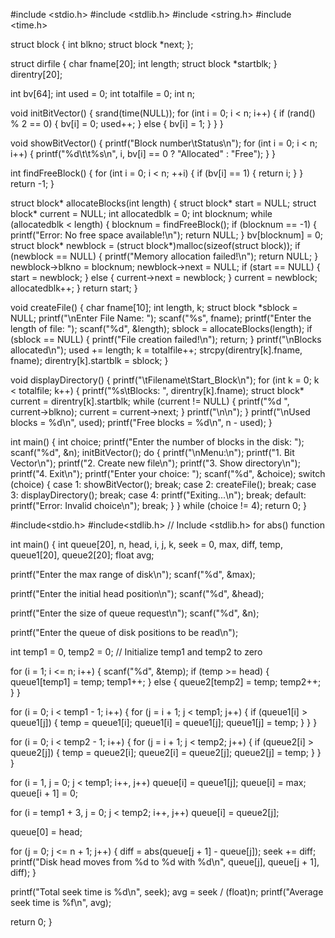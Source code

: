 #include <stdio.h>
#include <stdlib.h>
#include <string.h>
#include <time.h>

struct block {
    int blkno;
    struct block *next;
};

struct dirfile {
    char fname[20];
    int length;
    struct block *startblk;
} direntry[20];

int bv[64];
int used = 0;
int totalfile = 0;
int n;

void initBitVector() {
    srand(time(NULL));
    for (int i = 0; i < n; i++) {
        if (rand() % 2 == 0) {
            bv[i] = 0;
            used++;
        } else {
            bv[i] = 1;
        }
    }
}

void showBitVector() {
    printf("Block number\tStatus\n");
    for (int i = 0; i < n; i++) {
        printf("%d\t\t%s\n", i, bv[i] == 0 ? "Allocated" : "Free");
    }
}

int findFreeBlock() {
    for (int i = 0; i < n; ++i) {
        if (bv[i] == 1) {
            return i;
        }
    }
    return -1;
}

struct block* allocateBlocks(int length) {
    struct block* start = NULL;
    struct block* current = NULL;
    int allocatedblk = 0;
    int blocknum;
    while (allocatedblk < length) {
        blocknum = findFreeBlock();
        if (blocknum == -1) {
            printf("Error: No free space available!\n");
            return NULL;
        }
        bv[blocknum] = 0;
        struct block* newblock = (struct block*)malloc(sizeof(struct block));
        if (newblock == NULL) {
            printf("Memory allocation failed!\n");
            return NULL;
        }
        newblock->blkno = blocknum;
        newblock->next = NULL;
        if (start == NULL) {
            start = newblock;
        } else {
            current->next = newblock;
        }
        current = newblock;
        allocatedblk++;
    }
    return start;
}

void createFile() {
    char fname[10];
    int length, k;
    struct block *sblock = NULL;
    printf("\nEnter File Name: ");
    scanf("%s", fname);
    printf("Enter the length of file: ");
    scanf("%d", &length);
    sblock = allocateBlocks(length);
    if (sblock == NULL) {
        printf("File creation failed!\n");
        return;
    }
    printf("\nBlocks allocated\n");
    used += length;
    k = totalfile++;
    strcpy(direntry[k].fname, fname);
    direntry[k].startblk = sblock;
}

void displayDirectory() {
    printf("\tFilename\tStart_Block\n");
    for (int k = 0; k < totalfile; k++) {
        printf("%s\tBlocks: ", direntry[k].fname);
        struct block* current = direntry[k].startblk;
        while (current != NULL) {
            printf("%d ", current->blkno);
            current = current->next;
        }
        printf("\n\n");
    }
    printf("\nUsed blocks = %d\n", used);
    printf("Free blocks = %d\n", n - used);
}

int main() {
    int choice;
    printf("Enter the number of blocks in the disk: ");
    scanf("%d", &n);
    initBitVector();
    do {
        printf("\nMenu:\n");
        printf("1. Bit Vector\n");
        printf("2. Create new file\n");
        printf("3. Show directory\n");
        printf("4. Exit\n");
        printf("Enter your choice: ");
        scanf("%d", &choice);
        switch (choice) {
            case 1:
                showBitVector();
                break;
            case 2:
                createFile();
                break;
            case 3:
                displayDirectory();
                break;
            case 4:
                printf("Exiting...\n");
                break;
            default:
                printf("Error: Invalid choice\n");
                break;
        }
    } while (choice != 4);
    return 0;
}

#include<stdio.h>
#include<stdlib.h> // Include <stdlib.h> for abs() function

int main()
{
int queue[20], n, head, i, j, k, seek = 0, max, diff, temp, queue1[20], queue2[20];
float avg;

printf("Enter the max range of disk\n");
scanf("%d", &max);

printf("Enter the initial head position\n");
scanf("%d", &head);

printf("Enter the size of queue request\n");
scanf("%d", &n);

printf("Enter the queue of disk positions to be read\n");

int temp1 = 0, temp2 = 0; // Initialize temp1 and temp2 to zero

for (i = 1; i <= n; i++)
{
scanf("%d", &temp);
if (temp >= head)
{
queue1[temp1] = temp;
temp1++;
}
else
{
queue2[temp2] = temp;
temp2++;
}
}

for (i = 0; i < temp1 - 1; i++)
{
for (j = i + 1; j < temp1; j++)
{
if (queue1[i] > queue1[j])
{
temp = queue1[i];
queue1[i] = queue1[j];
queue1[j] = temp;
}
}
}

for (i = 0; i < temp2 - 1; i++)
{
for (j = i + 1; j < temp2; j++)
{
if (queue2[i] > queue2[j])
{
temp = queue2[i];
queue2[i] = queue2[j];
queue2[j] = temp;
}
}
}

for (i = 1, j = 0; j < temp1; i++, j++)
queue[i] = queue1[j];
queue[i] = max;
queue[i + 1] = 0;

for (i = temp1 + 3, j = 0; j < temp2; i++, j++)
queue[i] = queue2[j];

queue[0] = head;

for (j = 0; j <= n + 1; j++)
{
diff = abs(queue[j + 1] - queue[j]);
seek += diff;
printf("Disk head moves from %d to %d with %d\n", queue[j], queue[j + 1], diff);
}

printf("Total seek time is %d\n", seek);
avg = seek / (float)n;
printf("Average seek time is %f\n", avg);

return 0;
}


